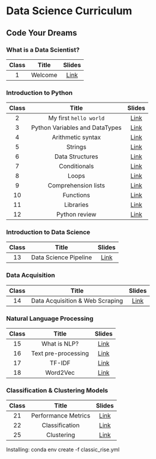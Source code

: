 # Data Science Curriculum
## Code Your Dreams

### What is a Data Scientist?

| **Class** |        **Title**       | **Slides** |
|:---------:|:----------------------:|:----------:|
|     1     | Welcome                | [Link](Class%2001%20-%20Welcome/class01_welcome.ipynb) |


### Introduction to Python

| **Class** |        **Title**       | **Slides** |
|:---------:|:----------------------:|:----------:|
|     2     | My first `hello world` | [Link](Class%2002%20-%20My%20first%20Hello%20World/class02_helloworld.ipynb) |
|     3     | Python Variables and DataTypes   | [Link](Class%2003%20-%20Variables%20and%20Datatypes/class03_variables_datatypes.ipynb) |
|     4     | Arithmetic syntax      | [Link](Class%2004%20-%20Arithmetic%20syntax/class04_arithmetic_syntax.ipynb) |
|     5     | Strings                | [Link](Class%2005%20-%20Strings/class05_strings.ipynb) |
|     6     | Data Structures        | [Link](Class%2006%20-%20Lists/class06_lists.ipynb) |
|     7     | Conditionals           | [Link](Class%2007%20-%20Conditionals/class07_conditionals.ipynb) |
|     8     | Loops                  | [Link](Class%2008%20-%20Loops/class08_loops.ipynb) |
|     9     | Comprehension lists    | [Link](Class%2009%20-%20Comprehension%20List/class09_comprehension_list.ipynb) |
|    10     | Functions              | [Link](Class%2010%20-%20Functions/class10_functions.ipynb) |
|    11     | Libraries              | [Link](Class%2011%20-%20Libraries/class11_libraries.ipynb) |
|    12     | Python review          | [Link](Class%2012%20-%20Python%20practice/class12_python_practice.ipynb) |


### Introduction to Data Science

| **Class** |        **Title**       | **Slides** |
|:---------:|:----------------------:|:----------:|
|    13     | Data Science Pipeline  | [Link](Class%2013%20-%20Data%20Science%20pipeline/class13_ds.ipynb) |


### Data Acquisition

| **Class** |        **Title**       | **Slides** |
|:---------:|:----------------------:|:----------:|
|    14     | Data Acquisition & Web Scraping   | [Link](Class%2014%20-%20Webscraping/class14_web_scraping.ipynb) |


### Natural Language Processing

| **Class** |        **Title**       | **Slides** |
|:---------:|:----------------------:|:----------:|
|    15     | What is NLP?           | [Link](Class%2015%20-%20NLP/class_15_nlp.ipynb) |
|    16     | Text pre-processing    | [Link](Class%2016%20-%20Word%20Cloud/class_16_wordcloud.ipynb) |
|    17     | TF-IDF                 | [Link](Class%2017%20-%20TF-IDF/class_17_tfidf.ipynb) |
|    18     | Word2Vec               | [Link](Class%2018%20-%20Word2Vec/class_18_word2vec.ipynb) |


### Classification & Clustering Models

| **Class** |        **Title**       | **Slides** |
|:---------:|:----------------------:|:----------:|
|    21     | Performance Metrics    | [Link](Class%2021%20-%20Performance%20Metrics/class_21_performance.ipynb) |
|    22     | Classification         | [Link](Class%2021%20-%20Performance%20Metrics/Class%2022%20-%20Classification/class_22_classification.ipynb) |
|    25     | Clustering             | [Link](Class%2025%20-%20Clustering/class_25_clustering.ipynb) |



Installing: conda env create -f classic_rise.yml

